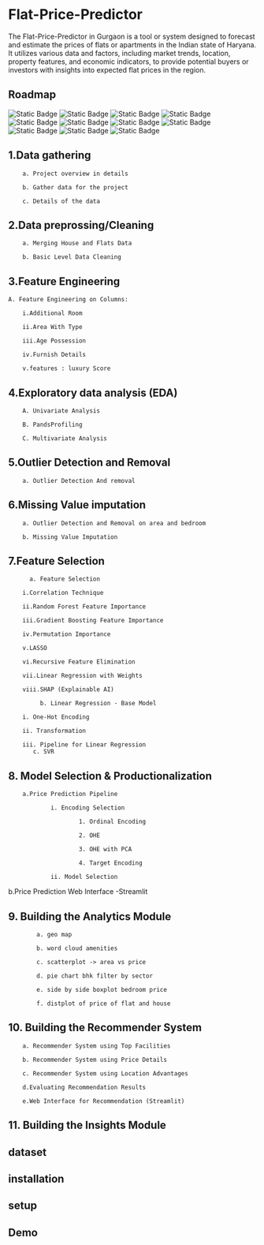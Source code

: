 
# Flat-Price-Predictor

The Flat-Price-Predictor in Gurgaon is a tool or system designed to forecast and estimate the prices of flats or apartments in the Indian state of Haryana. It utilizes various data and factors, including market trends, location, property features, and economic indicators, to provide potential buyers or investors with insights into expected flat prices in the region.

## Roadmap

![Static Badge](https://img.shields.io/badge/1.Data_gathering-grey) ![Static Badge](https://img.shields.io/badge/2.Data_preprossing%2FCleaning-grey) ![Static Badge](https://img.shields.io/badge/3.Feature_Engineering-grey) ![Static Badge](https://img.shields.io/badge/4.Exploratory_data%20analysis%20(EDA)%20-grey) ![Static Badge](https://img.shields.io/badge/5.Outlier_%20Detection%20and%20Removal%20-grey) ![Static Badge](https://img.shields.io/badge/6.Missing_%20Value%20imputation%20-grey) ![Static Badge](https://img.shields.io/badge/7.Feature%20_selection%20-grey) ![Static Badge](https://img.shields.io/badge/8.Model%20_Selection%20%26%20Productionalization%20-grey) ![Static Badge](https://img.shields.io/badge/%209.%20Building_%20the%20Analytics%20Module%20-grey) ![Static Badge](https://img.shields.io/badge/10.%20Building%20_the%20Recommender%20System%20-grey) ![Static Badge](https://img.shields.io/badge/11.Building%20_the%20Insights%20Module%20-grey)

## 1.Data gathering 

        a. Project overview in details

        b. Gather data for the project

        c. Details of the data

## 2.Data preprossing/Cleaning

        a. Merging House and Flats Data

        b. Basic Level Data Cleaning

## 3.Feature Engineering

    A. Feature Engineering on Columns:

        i.Additional Room

        ii.Area With Type

        iii.Age Possession

        iv.Furnish Details

        v.features : luxury Score
        
## 4.Exploratory data analysis (EDA) 

        A. Univariate Analysis

        B. PandsProfiling

        C. Multivariate Analysis

## 5.Outlier Detection and Removal

        a. Outlier Detection And removal

## 6.Missing Value imputation

        a. Outlier Detection and Removal on area and bedroom

        b. Missing Value Imputation

## 7.Feature Selection

          a. Feature Selection

        i.Correlation Technique

        ii.Random Forest Feature Importance

        iii.Gradient Boosting Feature Importance

        iv.Permutation Importance

        v.LASSO

        vi.Recursive Feature Elimination

        vii.Linear Regression with Weights

        viii.SHAP (Explainable AI)

             b. Linear Regression - Base Model

        i. One-Hot Encoding

        ii. Transformation

        iii. Pipeline for Linear Regression
           c. SVR
           
## 8. Model Selection & Productionalization

        a.Price Prediction Pipeline
        
                i. Encoding Selection
                
                        1. Ordinal Encoding
                        
                        2. OHE
                        
                        3. OHE with PCA
                        
                        4. Target Encoding
                        
                ii. Model Selection
                
b.Price Prediction Web Interface -Streamlit

## 9. Building the Analytics Module

            a. geo map 

            b. word cloud amenities

            c. scatterplot -> area vs price 

            d. pie chart bhk filter by sector 

            e. side by side boxplot bedroom price 

            f. distplot of price of flat and house 


 ## 10. Building the Recommender System

        a. Recommender System using Top Facilities

        b. Recommender System using Price Details

        c. Recommender System using Location Advantages

        d.Evaluating Recommendation Results

        e.Web Interface for Recommendation (Streamlit)
        
## 11. Building the Insights Module

 




## dataset
## installation 
## setup
## Demo


